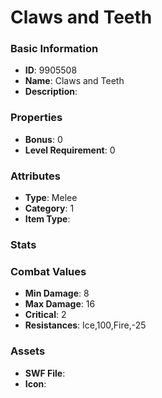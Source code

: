# Claws and Teeth



### Basic Information

- **ID**: 9905508
- **Name**: Claws and Teeth
- **Description**: 

### Properties

- **Bonus**: 0
- **Level Requirement**: 0

### Attributes

- **Type**: Melee
- **Category**: 1
- **Item Type**: 

### Stats


### Combat Values

- **Min Damage**: 8
- **Max Damage**: 16
- **Critical**: 2
- **Resistances**: Ice,100,Fire,-25

### Assets

- **SWF File**: 
- **Icon**: 

